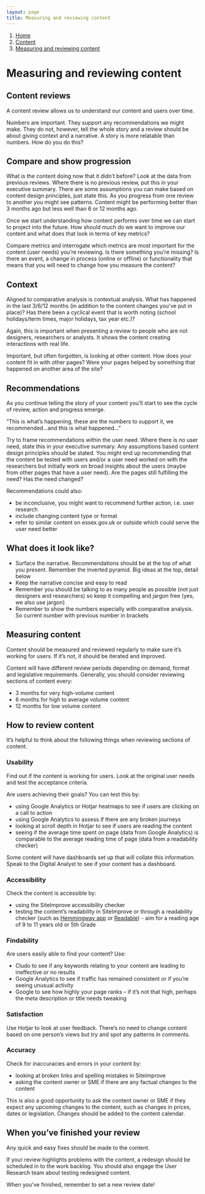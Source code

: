 ```yaml
---
layout: page
title: Measuring and reviewing content
---
```

1. [Home](/docs/core/contents)
2. [Content](/docs/core/content/overview)
3. [Measuring and reviewing content](#)

# Measuring and reviewing content

## Content reviews

A content review allows us to understand our content and users over time.  

Numbers are important. They support any recommendations we might make. They do not, however, tell the whole story and 
a review should be about giving context and a narrative. A story is more relatable than numbers. How do you do this? 

## Compare and show progression

What is the content doing now that it didn’t before? Look at the data from previous reviews. Where there is no previous review, 
put this in your executive summary. There are some assumptions you can make based on content design principles, just state this. 
As you progress from one review to another you might see patterns. Content might be performing better than 3 months ago but less well than 6 or 12 months ago.   

Once we start understanding how content performs over time we can start to project into the future. How should much do we want to improve our content and what 
does that look in terms of key metrics? 

Compare metrics and interrogate which metrics are most important for the content (user needs) you’re reviewing. Is there something you’re missing? Is there an event, 
a change in process (online or offline) or functionality that means that you will need to change how you measure the content? 

## Context

Aligned to comparative analysis is contextual analysis. What has happened in the last 3/6/12 months (in addition to the content changes you’ve put in place)? Has there 
been a cyclical event that is worth noting (school holidays/term times, major holidays, tax year etc.)? 

Again, this is important when presenting a review to people who are not designers, researchers or analysts. It shows the content creating interactions with real life.  

Important, but often forgotten, is looking at other content. How does your content fit in with other pages? Were your pages helped by something that happened on another area of the site? 

## Recommendations

As you continue telling the story of your content you’ll start to see the cycle of review, action and progress emerge.  

“This is what’s happening, these are the numbers to support it, we recommended…and this is what happened…” 

Try to frame recommendations within the user need. Where there is no user need, state this in your executive summary. Any assumptions based content design principles should be stated. 
You might end up recommending that the content be tested with users and/or a user need worked on with the researchers but initially work on broad insights about the users (maybe from other 
pages that have a user need).  Are the pages still fulfilling the need? Has the need changed? 

Recommendations could also: 

- be inconclusive, you might want to recommend further action, i.e. user research 
- include changing content type or format 
- refer to similar content on essex.gov.uk or outside which could serve the user need better 

## What does it look like?

- Surface the narrative. Recommendations should be at the top of what you present. Remember the inverted pyramid. Big ideas at the top, detail below 
- Keep the narrative concise and easy to read 
- Remember you should be talking to as many people as possible (not just designers and researchers) so keep it compelling and jargon free (yes, we also use jargon) 
- Remember to show the numbers especially with comparative analysis. So current number with previous number in brackets

## Measuring content

Content should be measured and reviewed regularly to make sure it’s working for users. If it’s not, it should be iterated and improved. 

Content will have different review periods depending on demand, format and legislative requirements. Generally, you should consider reviewing sections of content every: 

- 3 months for very high-volume content 
- 6 months for high to average volume content 
- 12 months for low volume content 

## How to review content

It’s helpful to think about the following things when reviewing sections of content. 

### Usability 

Find out if the content is working for users. Look at the original user needs and test the acceptance criteria. 

Are users achieving their goals? You can test this by: 

- using Google Analytics or Hotjar heatmaps to see if users are clicking on a call to action 
- using Google Analytics to assess if there are any broken journeys 
- looking at scroll depth in Hotjar to see if users are reading the content 
- seeing if the average time spent on page (data from Google Analytics) is comparable to the average reading time of page (data from a readability checker) 

Some content will have dashboards set up that will collate this information. Speak to the Digital Analyst to see if your content has a dashboard. 

### Accessibility 

Check the content is accessible by: 

- using the SiteImprove accessibility checker 
- testing the content’s readability in SiteImprove or through a readability checker (such as [Hemmingway app](http://www.hemingwayapp.com/) or [Readable](https://app.readable.com/text/?demo)) - aim for a reading age of 9 to 11 years old or 5th Grade 

### Findability 

Are users easily able to find your content? Use: 

- Cludo to see if any keywords relating to your content are leading to ineffective or no results 
- Google Analytics to see if traffic has remained consistent or if you’re seeing unusual activity 
- Google to see how highly your page ranks – if it’s not that high, perhaps the meta description or title needs tweaking 

### Satisfaction 

Use Hotjar to look at user feedback. There’s no need to change content based on one person’s views but try and spot any patterns in comments. 

### Accuracy 

Check for inaccuracies and errors in your content by: 

- looking at broken links and spelling mistakes in SiteImprove 
- asking the content owner or SME if there are any factual changes to the content 

This is also a good opportunity to ask the content owner or SME if they expect any upcoming changes to the content, such as changes in prices, dates or legislation. Changes should be added to the content calendar. 

## When you’ve finished your review 

Any quick and easy fixes should be made to the content. 

If your review highlights problems with the content, a redesign should be scheduled in to the work backlog. You should also engage the User Research team about testing redesigned content. 

When you’ve finished, remember to set a new review date! 
